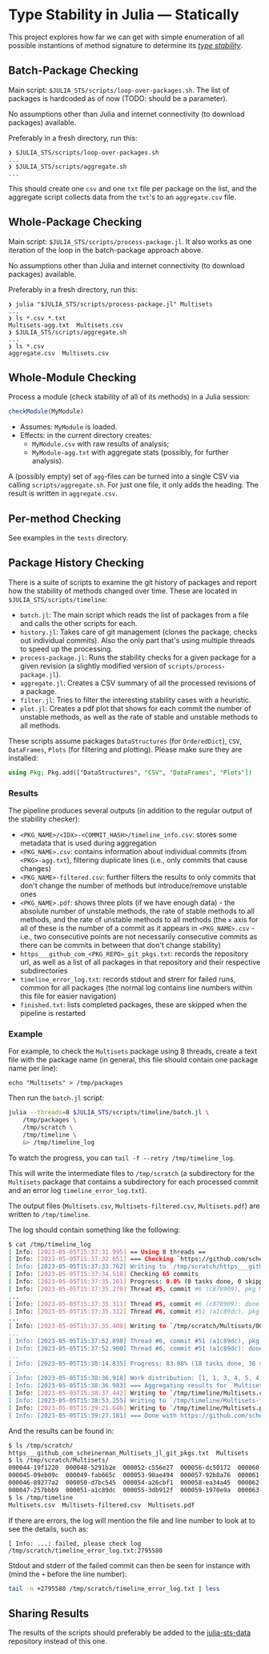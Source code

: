 # Type Stability in Julia — Statically

This project explores how far we can get with simple enumeration of all possible
instantions of method signature to determine its _[type stability][st-def]_.

[st-def]: https://docs.julialang.org/en/v1/manual/faq/#man-type-stability

## Batch-Package Checking

Main script: `$JULIA_STS/scripts/loop-over-packages.sh`. The list of packages is
hardcoded as of now (TODO: should be a parameter).

No assumptions other than Julia and internet connectivity (to download
packages) available.

Preferably in a fresh directory, run this:

``` shellsession
❯ $JULIA_STS/scripts/loop-over-packages.sh
...
❯ $JULIA_STS/scripts/aggregate.sh
...
```

This should create one `csv` and one `txt` file per package on the list, and the
aggregate script collects data from the `txt`'s to an `aggregate.csv` file.

## Whole-Package Checking

Main script: `$JULIA_STS/scripts/process-package.jl`. It also works as one
iteration of the loop in the batch-package approach above.

No assumptions other than Julia and internet connectivity (to download
packages) available.

Preferably in a fresh directory, run this:

``` shellsession
❯ julia "$JULIA_STS/scripts/process-package.jl" Multisets
...
❯ ls *.csv *.txt
Multisets-agg.txt  Multisets.csv
❯ $JULIA_STS/scripts/aggregate.sh
...
❯ ls *.csv
aggregate.csv  Multisets.csv
```

## Whole-Module Checking

Process a module (check stability of all of its methods) in a Julia session:

``` julia
checkModule(MyModule)
```

- Assumes: `MyModule` is loaded.
- Effects: in the current directory creates:
  - `MyModule.csv` with raw results of analysis;
  - `MyModule-agg.txt` with aggregate stats (possibly, for further analysis).

A (possibly empty) set of `agg`-files can be turned into a single CSV via calling
`scripts/aggregate.sh`. For just one file, it only adds the heading. The result
is written in `aggregate.csv`.

## Per-method Checking

See examples in the `tests` directory.

## Package History Checking

There is a suite of scripts to examine the git history of packages 
and report how the stability of methods changed over time. 
These are located in `$JULIA_STS/scripts/timeline`:

- `batch.jl`: The main script which reads the list of packages from a file and calls the other scripts for each.
- `history.jl`: Takes care of git management (clones the package, checks out individual commits). Also the only part that's using multiple threads to speed up the processing.
- `process-package.jl`: Runs the stability checks for a given package for a given revision (a slightly modified version of `scripts/process-package.jl`).
- `aggregate.jl`: Creates a CSV summary of all the processed revisions of a package.
- `filter.jl`: Tries to filter the interesting stability cases with a heuristic.
- `plot.jl`: Creates a pdf plot that shows for each commit the number of unstable methods, as well as the rate of stable and unstable methods to all methods.

These scripts assume packages `DataStructures` (for `OrderedDict`), `CSV`, `DataFrames`, `Plots` (for filtering and plotting). Please make sure they are installed:

```julia
using Pkg; Pkg.add(["DataStructures", "CSV", "DataFrames", "Plots"])
```

### Results

The pipeline produces several outputs (in addition to the regular output of the stability checker):

- `<PKG_NAME>/<IDX>-<COMMIT_HASH>/timeline_info.csv`: stores some metadata that is used during aggregation
- `<PKG_NAME>.csv`: contains information about individual commits (from `<PKG>-agg.txt`), filtering duplicate lines (i.e., only commits that cause changes)
- `<PKG_NAME>-filtered.csv`: further filters the results to only commits that don't change the number of methods but introduce/remove unstable ones
- `<PKG_NAME>.pdf`: shows three plots (if we have enough data) - the absolute number of unstable methods, the rate of stable methods to all methods, and the rate of unstable methods to all methods (the `x` axis for all of these is the number of a commit as it appears in `<PKG_NAME>.csv` - i.e., two consecutive points are not necessarily consecutive commits as there can be commits in between that don't change stability)
- `https___github_com_<PKG_REPO>_git_pkgs.txt`: records the repository url, as well as a list of all packages in that repository and their respective subdirectories
- `timeline_error_log.txt`: records stdout and strerr for failed runs, common for all packages (the normal log contains line numbers within this file for easier navigation)
- `finished.txt`: lists completed packages, these are skipped when the pipeline is restarted

### Example

For example, to check the `Multisets` package using 8 threads, create a text file with the package name (in general, this file should contain one package name per line):

```
echo "Multisets" > /tmp/packages
```

Then run the `batch.jl` script:

```bash
julia --threads=8 $JULIA_STS/scripts/timeline/batch.jl \
    /tmp/packages \
    /tmp/scratch \
    /tmp/timeline \
    &> /tmp/timeline_log
```

To watch the progress, you can `tail -f --retry /tmp/timeline_log`.

This will write the intermediate files to `/tmp/scratch` (a subdirectory for the `Multisets` 
package that contains a subdirectory for each processed commit and an error log 
`timeline_error_log.txt`).

The output files (`Multisets.csv`, `Multisets-filtered.csv`, `Multisets.pdf`) are written to 
`/tmp/timeline`.

The log should contain something like the following:

```bash
$ cat /tmp/timeline_log
[ Info: [2023-05-05T15:37:31.995] == Using 8 threads ==
[ Info: [2023-05-05T15:37:32.651] === Checking `https://github.com/scheinerman/Multisets.jl.git' ===
[ Info: [2023-05-05T15:37:33.762] Writing to `/tmp/scratch/https___github_com_scheinerman_Multisets_jl_git_pkgs.txt'
[ Info: [2023-05-05T15:37:34.518] Checking 65 commits
[ Info: [2023-05-05T15:37:35.261] Progress: 0.0% (0 tasks done, 0 skipped, elapsed 0.72 s, est. remaining Inf d)
[ Info: [2023-05-05T15:37:35.270] Thread #5, commit #6 (c878909), pkg Multisets: skipping (can't parse Project.toml)
...
[ Info: [2023-05-05T15:37:35.311] Thread #5, commit #6 (c878909): done in 0.27 s
[ Info: [2023-05-05T15:37:35.312] Thread #6, commit #51 (a1c89dc), pkg Multisets: processing Multisets@0.3.3
...
[ Info: [2023-05-05T15:37:35.400] Writing to `/tmp/scratch/Multisets/000051-a1c89dc/timeline_info.csv'
...
[ Info: [2023-05-05T15:37:52.898] Thread #6, commit #51 (a1c89dc), pkg Multisets: done with Multisets@0.3.3 after 17.59 s
[ Info: [2023-05-05T15:37:52.900] Thread #6, commit #51 (a1c89dc): done in 17.86 s
...
[ Info: [2023-05-05T15:38:14.835] Progress: 83.08% (18 tasks done, 36 skipped, elapsed 40.31 s, est. remaining 8.21 s)
...
[ Info: [2023-05-05T15:38:36.918] Work distribution: [1, 1, 3, 4, 5, 4, 2, 2]
[ Info: [2023-05-05T15:38:36.983] === Aggregating results for `Multisets' ===
[ Info: [2023-05-05T15:38:37.442] Writing to `/tmp/timeline/Multisets.csv'
[ Info: [2023-05-05T15:38:53.255] Writing to `/tmp/timeline/Multisets-filtered.csv'
[ Info: [2023-05-05T15:39:21.646] Writing to `/tmp/timeline/Multisets.pdf'
[ Info: [2023-05-05T15:39:27.181] === Done with https://github.com/scheinerman/Multisets.jl.git in 1.91 m
```

And the results can be found in:

```bash
$ ls /tmp/scratch/
https___github_com_scheinerman_Multisets_jl_git_pkgs.txt  Multisets
$ ls /tmp/scratch/Multisets/
000044-19f1220  000048-5291b2e  000052-c556e27  000056-dc50172  000060-b9e0cb9  000064-692a160
000045-09eb09c  000049-fab665c  000053-90ae494  000057-92b8a76  000061-0dd0d96  000065-fe08c9c
000046-89277a2  000050-d7bc545  000054-a26cbf1  000058-ea34a45  000062-30c9321
000047-257bbb9  000051-a1c89dc  000055-3db912f  000059-1970e9a  000063-e66d7df
$ ls /tmp/timeline
Multisets.csv  Multisets-filtered.csv  Multisets.pdf
```

If there are errors, the log will mention the file and line number to look at to see the details, such as:

```
[ Info: ...: failed, please check log /tmp/scratch/timeline_error_log.txt:2795580
```

Stdout and stderr of the failed commit can then be seen for instance with (mind the `+` before the line number):

```bash
tail -n +2795580 /tmp/scratch/timeline_error_log.txt | less
```

## Sharing Results

The results of the scripts should preferably be added to the [julia-sts-data](https://github.com/ulysses4ever/julia-sts-data) repository instead of this one.
